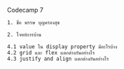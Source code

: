 Codecamp 7

    1. ชื่อ พรรษ บุญครองสุข

    2. โจทย์การบ้าน

    4.1 value ใน display property มีอะไรบ้าง
    4.2 grid และ flex แตกต่างกันอย่างไร
    4.3 justify and align แตกต่างกันอย่างไร
